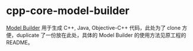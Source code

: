 # cpp-core-model-builder

[Model Builder](https://github.com/DaYeSquad/cpp-core-model-builder) 用于生成 C++, Java, Objective-C++ 代码，此处为了 clone 方便，duplicate 了一份放在此处，具体的 Model Builder 的使用方法见原工程的 README。

